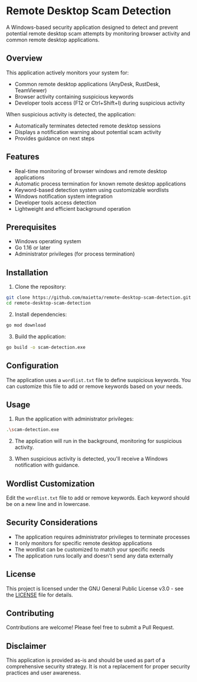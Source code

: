 # Remote Desktop Scam Detection

A Windows-based security application designed to detect and prevent potential remote desktop scam attempts by monitoring browser activity and common remote desktop applications.

## Overview

This application actively monitors your system for:
- Common remote desktop applications (AnyDesk, RustDesk, TeamViewer)
- Browser activity containing suspicious keywords
- Developer tools access (F12 or Ctrl+Shift+I) during suspicious activity

When suspicious activity is detected, the application:
- Automatically terminates detected remote desktop sessions
- Displays a notification warning about potential scam activity
- Provides guidance on next steps

## Features

- Real-time monitoring of browser windows and remote desktop applications
- Automatic process termination for known remote desktop applications
- Keyword-based detection system using customizable wordlists
- Windows notification system integration
- Developer tools access detection
- Lightweight and efficient background operation

## Prerequisites

- Windows operating system
- Go 1.16 or later
- Administrator privileges (for process termination)

## Installation

1. Clone the repository:
```bash
git clone https://github.com/maietta/remote-desktop-scam-detection.git
cd remote-desktop-scam-detection
```

2. Install dependencies:
```bash
go mod download
```

3. Build the application:
```bash
go build -o scam-detection.exe
```

## Configuration

The application uses a `wordlist.txt` file to define suspicious keywords. You can customize this file to add or remove keywords based on your needs.

## Usage

1. Run the application with administrator privileges:
```bash
.\scam-detection.exe
```

2. The application will run in the background, monitoring for suspicious activity.

3. When suspicious activity is detected, you'll receive a Windows notification with guidance.

## Wordlist Customization

Edit the `wordlist.txt` file to add or remove keywords. Each keyword should be on a new line and in lowercase.

## Security Considerations

- The application requires administrator privileges to terminate processes
- It only monitors for specific remote desktop applications
- The wordlist can be customized to match your specific needs
- The application runs locally and doesn't send any data externally

## License

This project is licensed under the GNU General Public License v3.0 - see the [LICENSE](LICENSE) file for details.

## Contributing

Contributions are welcome! Please feel free to submit a Pull Request.

## Disclaimer

This application is provided as-is and should be used as part of a comprehensive security strategy. It is not a replacement for proper security practices and user awareness. 